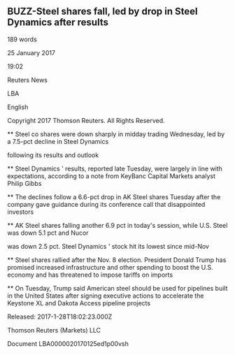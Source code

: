 ## BUZZ-Steel shares fall, led by drop in Steel Dynamics after results


189 words

25 January 2017

19:02

Reuters News

LBA

English

Copyright 2017 Thomson Reuters. All Rights Reserved.

\*\* Steel co shares were down sharply in midday trading Wednesday,
led by a 7.5-pct decline in Steel Dynamics

following its results and outlook

\*\* Steel Dynamics ' results, reported late Tuesday, were largely
in line with expectations, according to a note from KeyBanc Capital
Markets analyst Philip Gibbs

\*\* The declines follow a 6.6-pct drop in AK Steel shares Tuesday
after the company gave guidance during its conference call that
disappointed investors

\*\* AK Steel shares falling another 6.9 pct in today's session,
while U.S.  Steel was down 5.1 pct and Nucor

was down 2.5 pct.  Steel Dynamics ' stock hit its lowest since mid-Nov

\*\* Steel shares rallied after the Nov. 8 election. President Donald
Trump has promised increased infrastructure and other spending to
boost the U.S. economy and has threatened to impose tariffs on imports

\*\* On Tuesday, Trump said American steel should be used for
pipelines built in the United States after signing executive actions
to accelerate the Keystone XL and Dakota Access pipeline projects

Released: 2017-1-28T18:02:23.000Z

Thomson Reuters (Markets) LLC

Document LBA0000020170125ed1p00vsh
